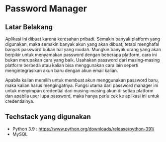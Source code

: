# Password Manager

## Latar Belakang
Aplikasi ini dibuat karena keresahan pribadi. Semakin banyak platform yang digunakan, maka
semakin banyak akun yang akan dibuat, tetapi menghafal banyak password bukan hal yang mudah.
Mungkin banyak orang yang akan berpikir untuk menyamakan password dengan beberapa platform, 
cara ini bukan merupakan cara yang baik. Usahakan password dari masing-masing platform berbeda
atau kalian bisa menggunakan cara lain seperti mengintegrasikan akun baru dengan akun email kalian.

Apabila kalian memilih untuk membuat akun menggunakan password baru, maka kalian harus mengingatnya.
Fungsi utama dari password manager ini untuk menyimpan credential dari masing-masing akun di setiap platform
dan apabila user lupa password, maka hanya perlu cek ke aplikasi ini untuk credentialnya.

## Techstack yang digunakan
- Python 3.9 : https://www.python.org/downloads/release/python-391/
- MySQL